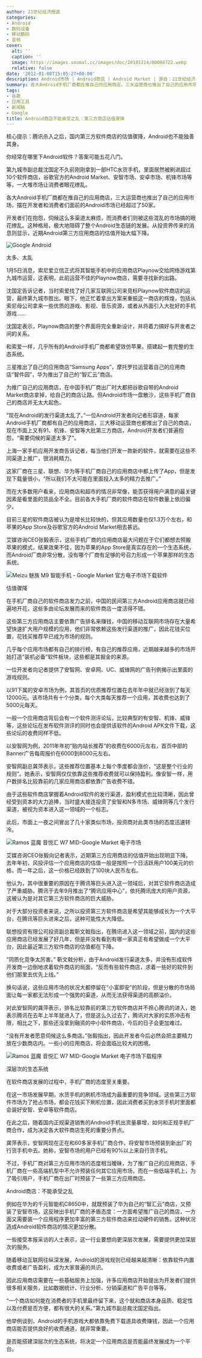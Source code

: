```yaml
---
author: 21世纪经济报道
categories:
- Android
- 数码设备
- 移动数码
- 音频
cover:
  alt: ''
  caption: ''
  image: https://images.soomal.cc/images/doc/20101214/00008722.webp
  relative: false
date: '2012-01-08T15:05:27+08:00'
description: Android市场 | Android商店 | Android Market | 源自：21世纪经济报道 | 版权：转载 |  平均/总评分：10.00/20
summary: 各大Android手机厂商都在推自己的应用商店，三大运营商也推出了自己的应用市场，摆在开发者和消费者们面前的Android市场已经超过了50家。开发者们在抱怨，伺候这么多渠道太麻烦，而消费者们则被这些混乱的市场搞的眼花缭乱。这极大地阻碍了整个Android生态链的发展，同时也使得Android第三方应用商店的估值骤降。
tags:
- 谷歌
- 应用工具
- 新闻稿
- Google
title: Android商店不能承受之乱：第三方商店估值骤降
---
```


核心提示：腾讯杀入之后，国内第三方软件商店的估值骤降，Android也不能独善其身。



你经常在哪里下Android软件？答案可能五花八门。



第九城市副总裁沈国定不久前刚刚拿到一部HTC水货手机，里面居然被刷进超过10个软件商店，谷歌官方的Android Market、安智市场、安卓市场、机锋市场等等，一大堆市场让消费者眼花缭乱。



各大Android手机厂商都在推自己的应用商店，三大运营商也推出了自己的应用市场，摆在开发者和消费者们面前的Android市场已经超过了50家。



开发者们在抱怨，伺候这么多渠道太麻烦，而消费者们则被这些混乱的市场搞的眼花缭乱。这种格局，极大地阻碍了整个Android生态链的发展。从投资界传来的消息则显示，近期Android第三方应用商店的估值开始大幅下降。



![Google Android](https://images.soomal.cc/images/doc/20101025/00007843.webp)



太多、太乱



1月5日消息，索尼爱立信正式将其智能手机中的应用商店Playnow交给网络游戏第九城市运营，这表明，此前运营不佳的Playnow商店，需要寻找新的出路。



沈国定告诉记者，当时索爱找了好几家互联网公司来竞标Playnow软件商店的运营，最终第九城市胜出。眼下，他正忙着拿出方案来重振这一商店的辉煌，包括从索尼母公司拿来一些优质的游戏、影视、音乐资源，或者从外面引入大批好的手机游戏……



沈国定表示，Playnow商店的整个界面将完全重新设计，并将着力搞好与开发者之间的关系。



和索爱一样，几乎所有的Android手机厂商都希望效仿苹果，搭建起一套完整的生态系统。



三星推出了自己的应用商店“Samsung Apps”，摩托罗拉运营着自己的应用商店“智件园”，华为推出了自己的“智汇云”商店。



为推广自己的应用商店，在中国手机厂商出厂时大都把谷歌自带的Android Market商店拿掉，给自己的商店让路。但Android市场一盘散沙，这些手机厂商自己的商店并无太大起色。



“现在Android的发行渠道太乱了。”一位Android开发者向记者形容道，每家Android手机厂商都有自己的应用商店，三大移动运营商也都推出了自己的商店，现在市面上又有91、机锋、安智等大批第三方商店，Android开发者们普遍抱怨，“需要伺候的渠道太多了”。



上海一家手机应用开发商告诉记者，每当他们开发一款新的软件，就需要在这些不同渠道上推广，很消耗精力。



这家厂商在三星、联想、华为等手机厂商自己的应用商店中都上传了App，但是发现下载量很小，“所以我们不太可能在里面投入太多的精力去推广。”



而在大多数用户看来，应用商店和超市的情况非常像，能否获得用户满意的最关键因素是看里面的货品全不全。目前各大手机厂商的软件商店在软件数量上依旧偏少。



目前三星的软件商店被认为是增长比较快的，但其应用数量也仅1.3万个左右，和苹果的App Store及谷歌官方的Android Market相去甚远。



艾媒咨询CEO张毅表示，这些手机厂商的应用商店最大问题在于它们都想去照搬苹果的模式，结果效果不佳，因为苹果的App Store是真实存在的一个生态系统，而Android厂商非常分散，没有哪个厂商有足够的号召力形成一个苹果那样的生态系统。



![Meizu 魅族 M9 智能手机 - Google Market 官方电子市场下载软件](https://images.soomal.cc/images/doc/20101228/00008922.webp)



估值骤降



在手机厂商自己的软件商店发力之前，中国的民间第三方Android应用商店就已经遍地开花，这些多由论坛发展而来的软件商店一度活得不错。



这些第三方应用商店主要依靠广告排名来赚钱，中国的移动互联网市场存在大量希望快速扩大用户规模的应用，他们非常依赖这些发行渠道的推广，因此花钱买位置，花钱买推荐早已成为市场的规则。



几乎每个应用市场都有自己的排行榜，有自己的推荐应用，近期越来越多的市场开始打造“装机必备”软件板块，这些都是其掘金的来源。



一位开发者向记者提供了安智网、安卓网、UC、威锋网的广告刊例揭示出里面的游戏规则。



以91下属的安卓市场为例，其首页的优质推荐位置在去年年中就已经涨到了每天12000元。该市场共有十个分类，每个大类每天推荐一个应用，其收费也达到了5000元每天。



一般一个应用商店背后会有一个软件测评论坛，比较典型的有安智、机锋、威锋等，这些论坛在发布软件测评的同时也会提供该软件的Android APK文件下载，这些论坛的收费同样不低。



以安智网为例，2011年年初“贴内站长推荐”的收费在6000元左右，首页中部的Banner广告每周报价在6000到8000元左右。



安智网副总龚萍表示，这些推荐位置基本上每个季度都会涨价，“这是整个行业的规则”。她表示，安智网仅仅依靠这些推荐收费就可以保持盈利。像安智一样，用户数排名比较靠前的几家应用商店都依靠广告收费不错。



由于这些软件商店掌握着Android软件的发行渠道，盈利模式也比较清晰，因此曾经受到资本的大力追捧，当时盛大接连投资了安智和N多市场、威锋网等几个发行渠道，被视为资本进入这一领域的一个标志。



此后，市面上一夜之间冒出了几十家类似市场，投资商对此类市场的态度迅速转冷。



![Ramos 蓝魔 音悦汇 W7 MID-Google Market 电子市场](https://images.soomal.cc/images/doc/20101122/00008287.webp)



艾媒咨询CEO张毅向记者表示，近期第三方应用商店的估值开始出现明显下降。去年年初，风投评估一个应用商店的估值一般是按照一个日活跃用户100美元的价格，而一年之后，这一价格已经跌到了100块人民币左右。



他认为，其中很重要的原因在于腾讯等巨头进入这一领域后，对其它软件商店造成了严重威胁。腾讯于去年9月推出了“腾讯应用中心”，依托腾讯庞大的用户资源，这被认为是对其它第三方软件商店的巨大威胁。



对于大部分投资者来说，之所以投资第三方软件商店是希望其能够成长为一个大平台，在腾讯等巨头进来之后，这种可能性大大降低。



联想投资有限公司投资副总裁靳文戟指出，在腾讯进入这一领域之前，国内的这些应用商店已经发展了好几年，但是并没有看到有哪一家真正有希望做成一个大平台，因此最近第三方软件商店的估值都在下降。



“同质化竞争太厉害。” 靳文戟分析，由于Android发行渠道太多，并没有形成软件开发商一边倒地求着软件商店的局面，“反而有些软件商店，求着一些好的软件到他们那里去优先上线。”



换句话说，这些应用市场的状况大都停留在“小富即安”的阶段，但是分散的市场局面让每一家都无法形成一个强势的渠道，从而无法获得渠道的高额溢价。



对此安智网的龚萍表示，排名比较靠前的第三方软件商店并不担心腾讯的进入，她表示腾讯在去年上半年就进入了，但是这么久过去了，腾讯对大家的实质冲击有限，相比之下，那些还没拿到融资的中小软件商店，今后的日子会更加难过。



“没有开发者愿意伺候这么多商店。”张毅指出，因此开发者今后必然会把主要精力放在少数商店内。一些小的应用商店，将会面临比较大的困境。



![Ramos 蓝魔 音悦汇 W7 MID-Google Market 电子市场下载程序](https://images.soomal.cc/images/doc/20101122/00008288.webp)



深层次的生态系统



在软件商店发展的过程中，手机厂商的态度至关重要。



在这一市场发展早期，水货手机的刷机市场成为最重要的竞争领域。这些第三方软件市场为了抢占市场，都会花钱买下刷机位置，因此消费者买到水货手机时里面都会装好安智、安卓等软件商店。



在此之后，随着国内正规渠道销售的Android手机出货量暴增，如何和正规手机厂商合作，成为决定各大软件商店生死的重要分界点。



龚萍表示，安智网现在正在和60多家手机厂商合作，将安智市场预装到新出厂的行货手机中去。她称，安智市场的用户已经有90%以上来自行货手机。



不过，手机厂商对第三方应用市场的态度相当暧昧，为了推广自己的应用商店，手机厂商在一些高端机型中不允许预装任何其它应用市场，而在一些低端手机上，为了吸引用户，手机厂商在出厂时预装了一些第三方应用商店。



Android商店：不能承受之乱



例如在华为的千元智能机C8650中，就既预装了华为自己的“智汇云”商店，又预装了安智市场，这反映出手机厂商的矛盾态度：一方面希望推广自己的商店，一方面又需要装一个应用程序更加丰富的第三方软件商店来拉动硬件的销售。这种状况造成Android软件商店的情况更加分散。



一些接受本报采访的人士表示，这一行业要想向更深层次发展，需要提供更加深层次的服务。



随着移动互联网往纵深发展，Android的游戏规则已经越来越清晰：依靠软件内置收费或者广告盈利，成为大家普遍的共识。



因此应用商店需要在一些基础服务上加强，许多应用商店开始提出为开发者们提供很多相关服务，比如数据统计、行业分析、分销渠道和广告平台等等。



“一个商店如何能在消费者的手机里最终留下来，这个就和商店本身品质、稳定性以及付费是否方便，都有很大的关系。”第九城市副总裁沈国定指出。



他举例谈到，Android的手机游戏大都依靠免费下载道具收费赚钱，因此一个应用商店能否提供良好的收费通道，就非常重要。



是否能搭建深层次的生态系统，将决定一个应用商店是否能最终发展成为一个平台。